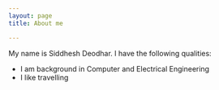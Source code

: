 ```yaml
---
layout: page
title: About me

---
```


My name is Siddhesh Deodhar. I have the following qualities:

- I am background in Computer and Electrical Engineering
- I like travelling


